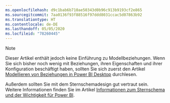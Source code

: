 ```yaml
---
ms.openlocfilehash: d9c1bab6b710ae50343d0b96c913b9193cf2e865
ms.sourcegitcommit: 7aa0136f93f88516f97ddd8031ccac5d07863b92
ms.translationtype: HT
ms.contentlocale: de-DE
ms.lasthandoff: 05/05/2020
ms.locfileid: "78260445"
---
```

> [!NOTE]
> Dieser Artikel enthält jedoch keine Einführung zu Modellbeziehungen. Wenn Sie sich bisher noch wenig mit Beziehungen, ihren Eigenschaften und ihrer Konfiguration beschäftigt haben, sollten Sie sich zuerst den Artikel [Modellieren von Beziehungen in Power BI Desktop](../../desktop-relationships-understand.md) durchlesen.
>
> Außerdem sollten Sie mit dem Sternschemadesign gut vertraut sein. Weitere Informationen finden Sie im Artikel [Informationen zum Sternschema und der Wichtigkeit für Power BI](../star-schema.md).
